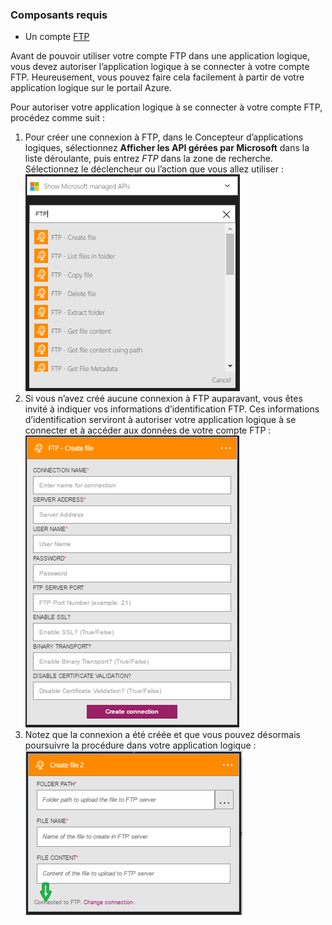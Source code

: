 ### <a name="prerequisites"></a>Composants requis
* Un compte [FTP](https://wikipedia.org/wiki/File_Transfer_Protocol)  

Avant de pouvoir utiliser votre compte FTP dans une application logique, vous devez autoriser l’application logique à se connecter à votre compte FTP. Heureusement, vous pouvez faire cela facilement à partir de votre application logique sur le portail Azure.  

Pour autoriser votre application logique à se connecter à votre compte FTP, procédez comme suit :  

1. Pour créer une connexion à FTP, dans le Concepteur d’applications logiques, sélectionnez **Afficher les API gérées par Microsoft** dans la liste déroulante, puis entrez *FTP* dans la zone de recherche. Sélectionnez le déclencheur ou l’action que vous allez utiliser :   
   ![Étape de création de la connexion à FTP](./media/connectors-create-api-ftp/ftp-1.png)  
2. Si vous n’avez créé aucune connexion à FTP auparavant, vous êtes invité à indiquer vos informations d’identification FTP. Ces informations d’identification serviront à autoriser votre application logique à se connecter et à accéder aux données de votre compte FTP :  
   ![étape de création de la connexion à FTP](./media/connectors-create-api-ftp/ftp-2.png)  
3. Notez que la connexion a été créée et que vous pouvez désormais poursuivre la procédure dans votre application logique :  
   ![étape de création de la connexion à FTP](./media/connectors-create-api-ftp/ftp-3.png)  



<!--HONumber=Nov16_HO3-->


